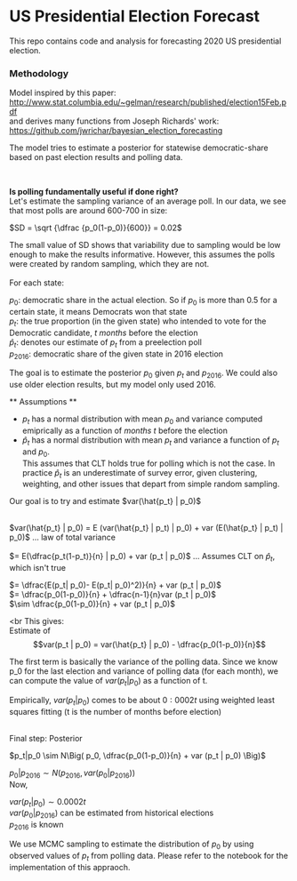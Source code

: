 # US Presidential Election Forecast

This repo contains code and analysis for forecasting 2020 US presidential election. 

### Methodology

Model inspired by this paper: http://www.stat.columbia.edu/~gelman/research/published/election15Feb.pdf
<br> and derives many functions from Joseph Richards' work: https://github.com/jwrichar/bayesian_election_forecasting

The model tries to estimate a posterior for statewise democratic-share based on past election results and polling data.

<br>

**Is polling fundamentally useful if done right?**<br>
Let's estimate the sampling variance of an average poll. In our data, we see that most polls are around 600-700 in size:

$SD = \sqrt {\dfrac {p_0(1-p_0)}{600}} = 0.02$

The small value of SD shows that variability due to sampling would be low enough to make the results informative. However, this assumes the polls were created by random sampling, which they are not.
<br><br>
For each state:

$p_0$: democratic share in the actual election. So if $p_0$ is more than 0.5 for a certain state, it means Democrats won that state <br>
$p_t$: the true proportion (in the given state) who intended to vote for the Democratic candidate, _t months_
before the election <br>
$\hat{p}_t$: denotes our estimate of $p_t$ from a preelection poll <br>
$p_{2016}$: democratic share of the given state in 2016 election

The goal is to estimate the posterior $p_0$ given $p_t$ and $p_{2016}$. We could also use older election results, but my model only used 2016.

** Assumptions **
 - $p_t$ has a normal distribution with mean $p_0$ and variance computed emiprically as a function of _months t_ before the election
 - $\hat{p}_t$ has a normal distribution with mean $p_t$ and variance a function of $p_t$ and $p_0$.<br>
 This assumes that CLT holds true for polling which is not the case. In practice $\hat{p}_t$ is an underestimate of survey error, given clustering, weighting, and other issues that depart from simple random sampling.
 
Our goal is to try and estimate $var(\hat{p_t}  | p_0)$<br><br>

$var(\hat{p_t} | p_0) = E (var(\hat{p_t} | p_t) | p_0) + var (E(\hat{p_t} | p_t) | p_0)$  ... law of total variance <br><br>
$= E(\dfrac{p_t(1-p_t)}{n} | p_0) + var (p_t | p_0)$      ... Assumes CLT on $\hat{p}_t$, which isn't true <br>

$= \dfrac{E(p_t| p_0)- E(p_t| p_0)^2)}{n} + var (p_t | p_0)$ <br>
$= \dfrac{p_0(1-p_0)}{n} + \dfrac{n-1}{n}var (p_t | p_0)$ <br>
$\sim \dfrac{p_0(1-p_0)}{n} + var (p_t | p_0)$ <br>

<br
This gives:<br>
Estimate of $$var(p_t | p_0) = var(\hat{p_t} | p_0) - \dfrac{p_0(1-p_0)}{n}$$

The first term is basically the variance of the polling data. Since we know p_0 for the last election and variance of polling data (for each month), we can compute the value of $var(p_t | p_0)$ as a function of t.

Empirically, $var(p_t | p_0)$ comes to be about $0:0002t$ using weighted least squares fitting (t is the number of months before election)

<br>
Final step: Posterior

$p_t|p_0 \sim N\Big( p_0,  \dfrac{p_0(1-p_0)}{n} + var (p_t | p_0) \Big)$

$p_0 | p_{2016} \sim N\Big( p_{2016}, var(p_0 | p_{2016})\Big)$
<br>
Now, 

$var(p_t | p_0) \sim 0.0002t$ <br>
$var(p_0 | p_{2016})$ can be estimated from historical elections  <br>
$p_{2016}$ is known  <br>

We use MCMC sampling to estimate the distribution of $p_0$ by using observed values of $p_t$ from polling data.
Please refer to the notebook for the implementation of this appraoch.
